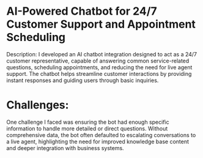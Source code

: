 # AI-Powered Chatbot for 24/7 Customer Support and Appointment Scheduling

Description:
I developed an AI chatbot integration designed to act as a 24/7 customer representative, capable of answering common service-related questions, scheduling appointments, and reducing the need for live agent support. The chatbot helps streamline customer interactions by providing instant responses and guiding users through basic inquiries. 

# Challenges:
One challenge I faced was ensuring the bot had enough specific information to handle more detailed or direct questions. Without comprehensive data, the bot often defaulted to escalating conversations to a live agent, highlighting the need for improved knowledge base content and deeper integration with business systems.
